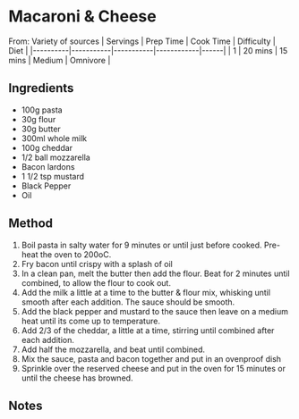 # Macaroni & Cheese
From: Variety of sources
| Servings | Prep Time | Cook Time | Difficulty | Diet | 
|----------|-----------|-----------|------------|------|
| 1 | 20 mins | 15 mins | Medium | Omnivore |

## Ingredients
* 100g pasta
* 30g flour
* 30g butter
* 300ml whole milk
* 100g cheddar
* 1/2 ball mozzarella
* Bacon lardons
* 1 1/2 tsp mustard
* Black Pepper
* Oil

## Method
1. Boil pasta in salty water for 9 minutes or until just before cooked. Pre-heat the oven to 200oC.
2. Fry bacon until crispy with a splash of oil
3. In a clean pan, melt the butter then add the flour. Beat for 2 minutes until combined, to allow the flour to cook out.
4. Add the milk a little at a time to the butter & flour mix, whisking until smooth after each addition. The sauce should be smooth.
5. Add the black pepper and mustard to the sauce then leave on a medium heat until its come up to temperature. 
6. Add 2/3 of the cheddar, a little at a time, stirring until combined after each addition.
7. Add half the mozzarella, and beat until combined.
8. Mix the sauce, pasta and bacon together and put in an ovenproof dish
9. Sprinkle over the reserved cheese and put in the oven for 15 minutes or until the cheese has browned.

## Notes